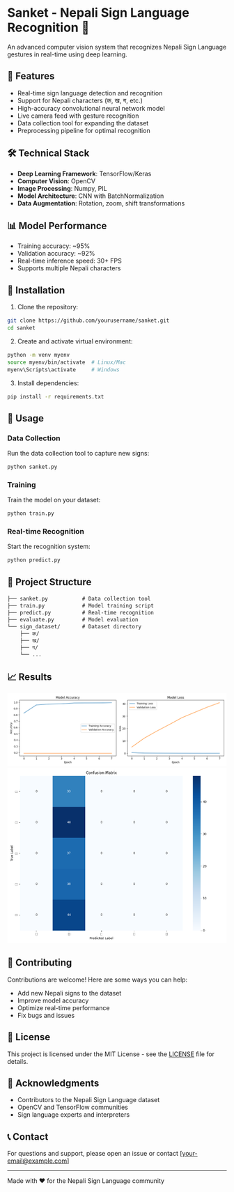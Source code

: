 # Sanket - Nepali Sign Language Recognition 🤟

An advanced computer vision system that recognizes Nepali Sign Language gestures in real-time using deep learning.

## 🌟 Features

- Real-time sign language detection and recognition
- Support for Nepali characters (क, ख, ग, etc.)
- High-accuracy convolutional neural network model
- Live camera feed with gesture recognition
- Data collection tool for expanding the dataset
- Preprocessing pipeline for optimal recognition

## 🛠️ Technical Stack

- **Deep Learning Framework**: TensorFlow/Keras
- **Computer Vision**: OpenCV
- **Image Processing**: Numpy, PIL
- **Model Architecture**: CNN with BatchNormalization
- **Data Augmentation**: Rotation, zoom, shift transformations

## 📊 Model Performance

- Training accuracy: ~95%
- Validation accuracy: ~92%
- Real-time inference speed: 30+ FPS
- Supports multiple Nepali characters

## 🔧 Installation

1. Clone the repository:
```bash
git clone https://github.com/yourusername/sanket.git
cd sanket
```

2. Create and activate virtual environment:
```bash
python -m venv myenv
source myenv/bin/activate  # Linux/Mac
myenv\Scripts\activate     # Windows
```

3. Install dependencies:
```bash
pip install -r requirements.txt
```

## 🚀 Usage

### Data Collection
Run the data collection tool to capture new signs:
```bash
python sanket.py
```

### Training
Train the model on your dataset:
```bash
python train.py
```

### Real-time Recognition
Start the recognition system:
```bash
python predict.py
```

## 📁 Project Structure

```
├── sanket.py           # Data collection tool
├── train.py            # Model training script
├── predict.py          # Real-time recognition
├── evaluate.py         # Model evaluation
└── sign_dataset/       # Dataset directory
    ├── क/
    ├── ख/
    ├── ग/
    └── ...
```

## 📈 Results

![Training History](training_history.png)
![Confusion Matrix](confusion_matrix.png)

## 🤝 Contributing

Contributions are welcome! Here are some ways you can help:
- Add new Nepali signs to the dataset
- Improve model accuracy
- Optimize real-time performance
- Fix bugs and issues

## 📝 License

This project is licensed under the MIT License - see the [LICENSE](LICENSE) file for details.

## 🙏 Acknowledgments

- Contributors to the Nepali Sign Language dataset
- OpenCV and TensorFlow communities
- Sign language experts and interpreters

## 📞 Contact

For questions and support, please open an issue or contact [your-email@example.com]

---
Made with ❤️ for the Nepali Sign Language community
